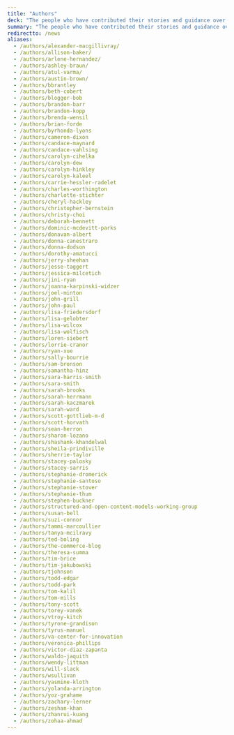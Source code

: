 ```yaml
---
title: "Authors"
deck: "The people who have contributed their stories and guidance over the years."
summary: "The people who have contributed their stories and guidance over the years."
redirectto: /news
aliases: 
  - /authors/alexander-macgillivray/
  - /authors/allison-baker/
  - /authors/arlene-hernandez/
  - /authors/ashley-braun/
  - /authors/atul-varma/
  - /authors/austin-brown/
  - /authors/bbrantley
  - /authors/beth-cobert
  - /authors/blogger-bob
  - /authors/brandon-barr
  - /authors/brandon-kopp
  - /authors/brenda-wensil
  - /authors/brian-forde
  - /authors/byrhonda-lyons
  - /authors/cameron-dixon
  - /authors/candace-maynard
  - /authors/candace-vahlsing
  - /authors/carolyn-cihelka
  - /authors/carolyn-dew
  - /authors/carolyn-hinkley
  - /authors/carolyn-kaleel
  - /authors/carrie-hessler-radelet
  - /authors/charles-worthington
  - /authors/charlotte-stichter
  - /authors/cheryl-hackley
  - /authors/christopher-bernstein
  - /authors/christy-choi 
  - /authors/deborah-bennett
  - /authors/dominic-mcdevitt-parks
  - /authors/donavan-albert
  - /authors/donna-canestraro
  - /authors/donna-dodson
  - /authors/dorothy-amatucci
  - /authors/jerry-sheehan
  - /authors/jesse-taggert
  - /authors/jessica-milcetich
  - /authors/jini-ryan
  - /authors/joanna-karpinski-widzer
  - /authors/joel-minton
  - /authors/john-grill
  - /authors/john-paul
  - /authors/lisa-friedersdorf
  - /authors/lisa-gelobter
  - /authors/lisa-wilcox
  - /authors/lisa-wolfisch
  - /authors/loren-siebert
  - /authors/lorrie-cranor
  - /authors/ryan-xue
  - /authors/sally-bourrie
  - /authors/sam-bronson
  - /authors/samantha-hinz
  - /authors/sara-harris-smith
  - /authors/sara-smith
  - /authors/sarah-brooks
  - /authors/sarah-herrmann
  - /authors/sarah-kaczmarek
  - /authors/sarah-ward
  - /authors/scott-gottlieb-m-d
  - /authors/scott-horvath
  - /authors/sean-herron
  - /authors/sharon-lozano
  - /authors/shashank-khandelwal
  - /authors/sheila-prindiville
  - /authors/sherrie-taylor
  - /authors/stacey-palosky
  - /authors/stacey-sarris
  - /authors/stephanie-dromerick
  - /authors/stephanie-santoso
  - /authors/stephanie-stover
  - /authors/stephanie-thum
  - /authors/stephen-buckner
  - /authors/structured-and-open-content-models-working-group
  - /authors/susan-bell
  - /authors/suzi-connor
  - /authors/tammi-marcoullier
  - /authors/tanya-mcilravy
  - /authors/ted-boling
  - /authors/the-commerce-blog
  - /authors/theresa-summa
  - /authors/tim-brice
  - /authors/tim-jakubowski
  - /authors/tjohnson
  - /authors/todd-edgar
  - /authors/todd-park
  - /authors/tom-kalil
  - /authors/tom-mills
  - /authors/tony-scott
  - /authors/torey-vanek
  - /authors/vtroy-kitch
  - /authors/tyrone-grandison
  - /authors/tyrus-manuel
  - /authors/va-center-for-innovation
  - /authors/veronica-phillips
  - /authors/victor-diaz-zapanta
  - /authors/waldo-jaquith
  - /authors/wendy-littman
  - /authors/will-slack
  - /authors/wsullivan
  - /authors/yasmine-kloth
  - /authors/yolanda-arrington
  - /authors/yoz-grahame
  - /authors/zachary-lerner
  - /authors/zeshan-khan
  - /authors/zhanrui-kuang
  - /authors/zohaa-ahmad
---
```


